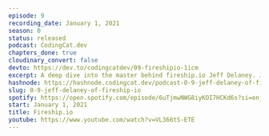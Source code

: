 ```yaml
---
episode: 9
recording_date: January 1, 2021
season: 0
status: released
podcast: CodingCat.dev
chapters_done: true
cloudinary_convert: false
devto: https://dev.to/codingcatdev/09-fireshipio-1icm
excerpt: A deep dive into the master behind fireship.io Jeff Delaney. Jeff explains how he makes such great tutorials.
hashnode: https://hashnode.codingcat.dev/podcast-0-9-jeff-delaney-of-fireship-io
slug: 0-9-jeff-delaney-of-fireship-io
spotify: https://open.spotify.com/episode/6uTjmwNWG8iyKOI7HCKd6s?si=enjRh1GmTS-aS1UKfBjdYg
start: January 1, 2021
title: Fireship.io
youtube: https://www.youtube.com/watch?v=VL366tS-ETE
---
```

